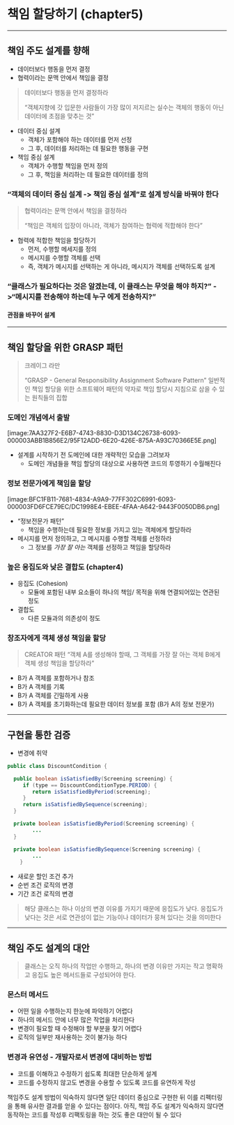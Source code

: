 # 책임 할당하기 (chapter5)
---
## 책임 주도 설계를 향해
* 데이터보다 행동을 먼저 결정
* 협력이라는 문맥 안에서 책임을 결정

> 데이터보다 행동을 먼저 결정하라
>
> “객체지향에 갓 입문한 사람들이 가장 많이 저지르는 실수는
> 객체의 행동이 아닌 데이터에 초점을 맞추는 것”

* 데이터 중심 설계
    * 객체가 포함해야 하는 데이터를 먼저 선정
    * 그 후, 데이터를 처리하는 데 필요한 행동을 구현
* 책임 중심 설계
    * 객체가 수행할 책임을 먼저 정의
    * 그 후, 책임을 처리하는 데 필요한 데이터를 정의

### “객체의 데이터 중심 설계 ->  책임 중심 설계”로 설계 방식을 바꿔야 한다

> 협력이라는 문맥 안에서 책임을 결정하라
>
> “책임은 객체의 입장이 아니라,
> 객체가 참여하는 협력에 적합해야 한다”

* 협력에 적합한 책임을 할당하기
    * 먼저, 수행할 메세지를 정의
    * 메시지를 수행할 객체를 선택
    * 즉, 객체가 메시지를 선택하는 게 아니라, 메시지가 객체를 선택하도록 설계

### “클래스가 필요하다는 것은 알겠는데, 이 클래스는 무엇을 해야 하지?” ->“메시지를 전송해야 하는데 누구 에게 전송하지?”
#### 관점을 바꾸어 설계

---
## 책임 할당을 위한 GRASP 패턴
> 크레이그 라만
>
> “GRASP - General Responsibility Assignment Software Pattern”
> 일반적인 책임 할당을 위한 소프트웨어 패턴의 약자로
> 책임 할당시 지침으로 삼을 수 있는 원칙들의 집합

### 도메인 개념에서 출발

[image:7AA327F2-E6B7-4743-8830-D3D134C26738-6093-000003ABB1B856E2/95F12ADD-6E20-426E-875A-A93C70366E5E.png]

* 설계를 시작하기 전 도메인에 대한 개략적인 모습을 그려보자
    * 도메인 개념들을 책임 할당의 대상으로 사용하면 코드의 투영하기 수월해진다

### 정보 전문가에게 책임을 할당
[image:BFC1FB11-7681-4834-A9A9-77FF302C6991-6093-000003FD6FCE79EC/DC1998E4-EBEE-4FAA-A642-9443F0050DB6.png]

* “정보전문가 패턴”
    * 책임을 수행하는데 필요한 정보를 가지고 있는 객체에게 할당하라
* 메시지를 먼저 정의하고, 그 메시지를 수행할 객체를 선정하라
    * 그 정보를 *가장 잘 아는* 객체를 선정하고 책임을 할당하라

### 높은 응집도와 낮은 결합도 (chapter4)
* 응집도 (Cohesion)
    * 모듈에 포함된 내부 요소들이 하나의 책임/ 목적을 위해 연결되어있는 연관된 정도
* 결합도
    * 다른 모듈과의 의존성이 정도

### 창조자에게 객체 생성 책임을 할당
> CREATOR 패턴
> “객체 A를 생성해야 할때, 그 객체를 가장 잘 아는
> 객체 B에게 객체 생성 책임을 할당하라”

* B가 A 객체를 포함하거나 참조
* B가 A 객체를 기록
* B가 A 객체를 긴밀하게 사용
* B가 A 객체를 초기화하는데 필요한 데이터 정보를 포함 (B가 A의 정보 전문가)

---

## 구현을 통한 검증
* 변경에 취약

```java
public class DiscountCondition {

  public boolean isSatisfiedBy(Screening screening) {
     if (type == DiscountConditionType.PERIOD) {
        return isSatisfiedByPeriod(screening);
     }
     return isSatisfiedBySequence(screening);
  }

  private boolean isSatisfiedByPeriod(Screening screening) {
		...
  }

  private boolean isSatisfiedBySequence(Screening screening) {
		...
	}
```

* 새로운 할인 조건 추가
* 순번 조건 로직의 변경
* 기간 조건 로직의 변경
> 해당 클래스는 하나 이상의 변경 이유를 가지기 때문에 응집도가 낮다.
> 응집도가 낮다는 것은 서로 연관성이 없는 기능이나 데이터가 뭉쳐 있다는 것을 의미한다

---
## 책임 주도 설계의 대안
> 클래스는 오직 하나의 작업만 수행하고,
> 하나의 변경 이유만 가지는 작고 명확하고
> 응집도 높은 메서드들로 구성되어야 한다.

### 몬스터 메서드
* 어떤 일을 수행하는지 한눈에 파악하기 어렵다
* 하나의 메서드 안에 너무 많은 작업을 처리한다
* 변경이 필요할 때 수정해야 할 부분을 찾기 어렵다
* 로직의 일부만 재사용하는 것이 불가능 하다

### 변경과 유연성 - 개발자로서 변경에 대비하는 방법
* 코드를 이해하고 수정하기 쉽도록 최대한 단순하게 설계
* 코드를 수정하지 않고도 변경을 수용할 수 있도록 코드를 유연하게 작성

책임주도 설계 방법이 익숙하지 않다면 일단 데이터 중심으로 구현한 뒤 이를 리펙터링을 통해 유사한 결과를 얻을 수 있다는 점이다. 아직, 책임 주도 설계가 익숙하지 않다면 동작하는 코드를 작성후 리팩토링을 하는 것도 좋은 대안이 될 수 있다
